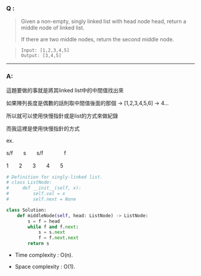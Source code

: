  ### Q :
> Given a non-empty, singly linked list with head node head, return a middle node of linked list.
>
> If there are two middle nodes, return the second middle node.

> ```
> Input: [1,2,3,4,5]
> Output: [3,4,5]
> ```

***

### A:

這題要做的事就是將其linked list中的中間值找出來

如果陣列長度是偶數的話則取中間值後面的那個 -> [1,2,3,4,5,6] -> 4...

所以就可以使用快慢指針或是list的方式來做紀錄

而我這裡是使用快慢指針的方式

ex.

s/f　　s　　s/f　　　　f

1　　2　　3　　4　　5

```python
# Definition for singly-linked list.
# class ListNode:
#     def __init__(self, x):
#         self.val = x
#         self.next = None

class Solution:
    def middleNode(self, head: ListNode) -> ListNode:
        s = f = head 
        while f and f.next:
            s = s.next
            f = f.next.next
        return s
```

- Time complexity : O(n).

- Space complexity : O(1).
